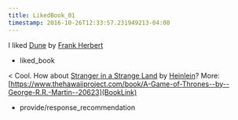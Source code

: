 ```yaml
---
title: LikedBook_01
timestamp: 2016-10-26T12:33:57.231949213-04:00
---
```


I liked [Dune](UserBook) by [Frank Herbert](authorname)
* liked_book

< Cool. How about [Stranger in a Strange Land](BookTitle) by [Heinlein](AuthorName)? More: [https://www.thehawaiiproject.com/book/A-Game-of-Thrones--by--George-R.R.-Martin--20623](BookLink)
* provide/response_recommendation
